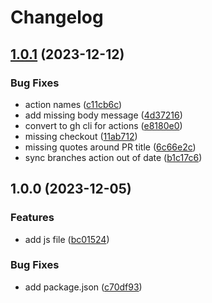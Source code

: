 # Changelog

## [1.0.1](https://github.com/jobara/test-release-sync-actions/compare/v1.0.0...v1.0.1) (2023-12-12)


### Bug Fixes

* action names ([c11cb6c](https://github.com/jobara/test-release-sync-actions/commit/c11cb6cd3f65abd0c0aa9d5f1f8d73ba0c92e703))
* add missing body message ([4d37216](https://github.com/jobara/test-release-sync-actions/commit/4d372164117ff4075fbe61ef4e1e89d0a237ed8e))
* convert to gh cli for actions ([e8180e0](https://github.com/jobara/test-release-sync-actions/commit/e8180e052a66ec4e06862b9d6580d652ed857123))
* missing checkout ([11ab712](https://github.com/jobara/test-release-sync-actions/commit/11ab712abb9dfe92d33ae886b2d5a65f6c0e5a7a))
* missing quotes around PR title ([6c66e2c](https://github.com/jobara/test-release-sync-actions/commit/6c66e2cfc8ae534b3a989dc15bd8906d6cd6980b))
* sync branches action out of date ([b1c17c6](https://github.com/jobara/test-release-sync-actions/commit/b1c17c6df126d6ad9932c1b36a26c36117e3bea2))

## 1.0.0 (2023-12-05)


### Features

* add js file ([bc01524](https://github.com/jobara/test-release-sync-actions/commit/bc015241d69f371126c53d92f1ecd1a793991cc8))


### Bug Fixes

* add package.json ([c70df93](https://github.com/jobara/test-release-sync-actions/commit/c70df937cf35e3fd2e38898383940cca1f2d408c))
